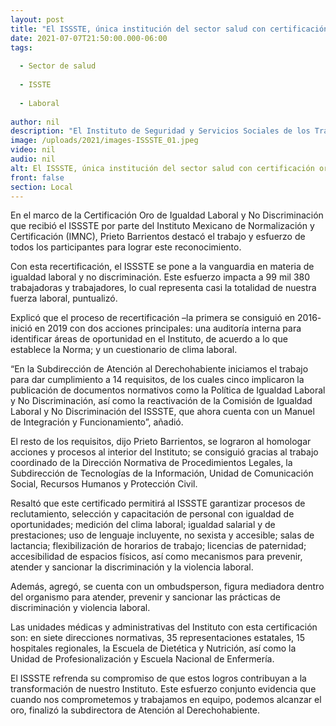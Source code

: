 ```yaml
---
layout: post
title: "El ISSSTE, única institución del sector salud con certificación oro multisitio "
date: 2021-07-07T21:50:00.000-06:00
tags:
  
  - Sector de salud
  
  - ISSTE
  
  - Laboral
  
author: nil
description: "El Instituto de Seguridad y Servicios Sociales de los Trabajadores del Estado (ISSSTE) es la única institución del sector salud que cuenta con una certificación nivel oro multisitio."
image: /uploads/2021/images-ISSSTE_01.jpeg
video: nil
audio: nil
alt: El ISSSTE, única institución del sector salud con certificación oro multisitio 
front: false
section: Local
---
```


En el marco de la Certificación Oro de Igualdad Laboral y No Discriminación que recibió el ISSSTE por parte del Instituto Mexicano de Normalización y Certificación (IMNC), Prieto Barrientos destacó el trabajo y esfuerzo de todos los participantes para lograr este reconocimiento.

Con esta recertificación, el ISSSTE se pone a la vanguardia en materia de igualdad laboral y no discriminación. Este esfuerzo impacta a 99 mil 380 trabajadoras y trabajadores, lo cual representa casi la totalidad de nuestra fuerza laboral, puntualizó.

Explicó que el proceso de recertificación –la primera se consiguió en 2016- inició en 2019 con dos acciones principales: una auditoría interna para identificar áreas de oportunidad en el Instituto, de acuerdo a lo que establece la Norma; y un cuestionario de clima laboral.

“En la Subdirección de Atención al Derechohabiente iniciamos el trabajo para dar cumplimiento a 14 requisitos, de los cuales cinco implicaron la publicación de documentos normativos como la Política de Igualdad Laboral y No Discriminación, así como la reactivación de la Comisión de Igualdad Laboral y No Discriminación del ISSSTE, que ahora cuenta con un Manuel de Integración y Funcionamiento”, añadió.

El resto de los requisitos, dijo Prieto Barrientos, se lograron al homologar acciones y procesos al interior del Instituto; se consiguió gracias al trabajo coordinado de la Dirección Normativa de Procedimientos Legales, la Subdirección de Tecnologías de la Información, Unidad de Comunicación Social, Recursos Humanos y Protección Civil.

Resaltó que este certificado permitirá al ISSSTE garantizar procesos de reclutamiento, selección y capacitación de personal con igualdad de oportunidades; medición del clima laboral; igualdad salarial y de prestaciones; uso de lenguaje incluyente, no sexista y accesible; salas de lactancia; flexibilización de horarios de trabajo; licencias de paternidad; accesibilidad de espacios físicos, así como  mecanismos para prevenir, atender y sancionar la discriminación y la violencia laboral.

Además, agregó, se cuenta con un ombudsperson, figura mediadora dentro del organismo para atender, prevenir y sancionar las prácticas de discriminación y violencia laboral.

Las unidades médicas y administrativas del Instituto con esta certificación son: en siete direcciones normativas, 35 representaciones estatales, 15 hospitales regionales, la Escuela de Dietética y Nutrición, así como la Unidad de Profesionalización y Escuela Nacional de Enfermería.

El ISSSTE refrenda su compromiso de que estos logros contribuyan a la transformación de nuestro Instituto. Este esfuerzo conjunto evidencia que cuando nos comprometemos y trabajamos en equipo, podemos alcanzar el oro, finalizó la subdirectora de Atención al Derechohabiente.

 
 

 

 

 

 

